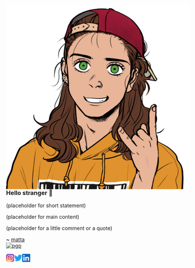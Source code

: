 <img align="left" src="https://raw.githubusercontent.com/mattaereal/mattaereal/main/assets/profile.png">

### Hello stranger 👀

(placeholder for short statement)

(placeholder for main content)

(placeholder for a little comment or a quote)


**~** [matta](twitter.com/mattaereal)
<br />
[![pgp](https://img.shields.io/badge/pgp-0xF83424824B3E4B90-313131?style=flat&labelColor=313131&color=313131)](https://github.com/mattaereal.gpg)

<a href="https://www.instagram.com/matias.aereal/">
  <img align="left" alt="Matt's Instagram" width="22px" src="https://raw.githubusercontent.com/mattaereal/mattaereal/main/assets/instagram.png" />
</a>
<a href="https://twitter.com/mattaereal">
  <img align="left" alt="Matt's Twitter" width="22px" src="https://raw.githubusercontent.com/mattaereal/mattaereal/main/assets/twitter.svg" />
</a>
<a href="https://www.linkedin.com/in/aereal">
  <img align="left" alt="Matt's LinkedIn" width="22px" src="https://raw.githubusercontent.com/mattaereal/mattaereal/main/assets/linkedin.svg" />
</a>